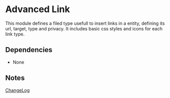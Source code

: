 # Advanced Link

This module defines a filed type usefull to insert links in a entity, defining its url, target, type and privacy.
It includes basic css styles and icons for each link type.

## Dependencies

- None

## Notes

[ChangeLog](CHANGELOG.md)